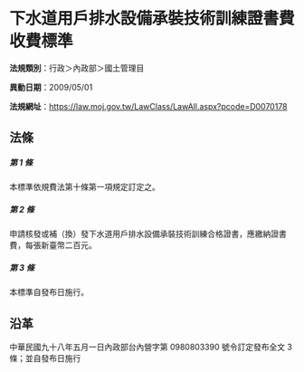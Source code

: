 # 下水道用戶排水設備承裝技術訓練證書費收費標準

**法規類別**：行政＞內政部＞國土管理目

**異動日期**：2009/05/01  

**法規網址**：https://law.moj.gov.tw/LawClass/LawAll.aspx?pcode=D0070178





## 法條
##### 第 1 條
本標準依規費法第十條第一項規定訂定之。

##### 第 2 條
申請核發或補（換）發下水道用戶排水設備承裝技術訓練合格證書，應繳納證書費，每張新臺幣二百元。

##### 第 3 條
本標準自發布日施行。

## 沿革
中華民國九十八年五月一日內政部台內營字第 0980803390 號令訂定發布全文 3  條；並自發布日施行
